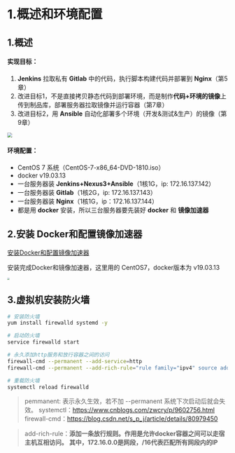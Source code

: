 # 1.概述和环境配置



## 1.概述



#### 实现目标：

1. **Jenkins** 拉取私有 **Gitlab** 中的代码，执行脚本构建代码并部署到 **Nginx**（第5章）
2. 改进目标1，不是直接拷贝静态代码到部署环境，而是制作**代码+环境的镜像**上传到制品库，部署服务器拉取镜像并运行容器（第7章）
3. 改进目标2，用 **Ansible** 自动化部署多个环境（开发&测试&生产）的镜像（第9章）

<img src="http://qiniu.zwhid.online//uPic/11-45-54-qGnLJQ.png" style="zoom: 67%;" />

#### 环境配置：

- CentOS 7 系统（CentOS-7-x86_64-DVD-1810.iso）
- docker  v19.03.13
- 一台服务器装 **Jenkins+Nexus3+Ansible**（1核1G，ip: 172.16.137.142）
- 一台服务器装 **Gitlab**（1核2G，ip: 172.16.137.143）
- 一台服务器装 **Nginx**（1核1G，ip：172.16.137.144）
- 都是用 **docker** 安装，所以三台服务器要先装好 **docker** 和 **镜像加速器**



## 2.安装 Docker和配置镜像加速器

[安装Docker和配置镜像加速器](../../Docker/安装和配置镜像加速器.md)

安装完成Docker和镜像加速器，这里用的 CentOS7，docker版本为 v19.03.13

<img src="http://qiniu.zwhid.online//uPic/17-28-59-Vn3B36.png" style="zoom: 33%;" />

##  3.虚拟机安装防火墙

```bash
# 安装防火墙
yum install firewalld systemd -y

# 启动防火墙
service firewalld start

# 永久添加http服务和放行容器之间的访问
firewall-cmd --permanent --add-service=http
firewall-cmd --permanent --add-rich-rule="rule family="ipv4" source address="172.16.0.0/16" accept"

# 重载防火墙
systemctl reload firewalld
```

> pemmanent: 表示永久生效，若不加 --permanent 系统下次启动后就会失效。 
> systemctl：https://www.cnblogs.com/zwcry/p/9602756.html
> firewall-cmd：https://blog.csdn.net/s_p_j/article/details/80979450

> add-rich-rule：**添加一条放行规则。作用是允许docker容器之间可以走宿主机互相访问。** **其中，172.16.0.0是网段，/16代表匹配所有网段内的IP**
